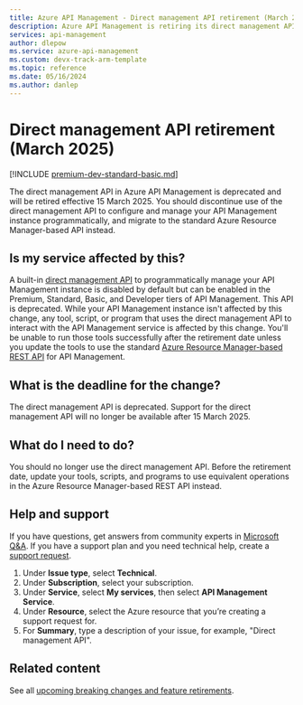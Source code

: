 ```yaml
---
title: Azure API Management - Direct management API retirement (March 2025)
description: Azure API Management is retiring its direct management API as of March 2025. Use the Azure Resource Manager-based API instead.
services: api-management
author: dlepow
ms.service: azure-api-management
ms.custom: devx-track-arm-template
ms.topic: reference
ms.date: 05/16/2024
ms.author: danlep
---
```


# Direct management API retirement (March 2025)

[!INCLUDE [premium-dev-standard-basic.md](../../../includes/api-management-availability-premium-dev-standard-basic.md)]

The direct management API in Azure API Management is deprecated and will be retired effective 15 March 2025. You should discontinue use of the direct management API to configure and manage your API Management instance programmatically, and migrate to the standard Azure Resource Manager-based API instead.

## Is my service affected by this?

A built-in [direct management API](/rest/api/apimanagement/apimanagementrest/api-management-rest) to programmatically manage your API Management instance is disabled by default but can be enabled in the Premium, Standard, Basic, and Developer tiers of API Management. This API is deprecated. While your API Management instance isn't affected by this change, any tool, script, or program that uses the direct management API to interact with the API Management service is affected by this change. You'll be unable to run those tools successfully after the retirement date unless you update the tools to use the standard [Azure Resource Manager-based REST API](/rest/api/apimanagement) for API Management.

## What is the deadline for the change?

The direct management API is deprecated. Support for the direct management API will no longer be available after 15 March 2025.

## What do I need to do?

You should no longer use the direct management API. Before the retirement date, update your tools, scripts, and programs to use equivalent operations in the Azure Resource Manager-based REST API instead. 

## Help and support

If you have questions, get answers from community experts in [Microsoft Q&A](/answers). If you have a support plan and you need technical help, create a [support request](https://portal.azure.com/#view/Microsoft_Azure_Support/HelpAndSupportBlade/~/overview).

1. Under **Issue type**, select **Technical**.  
1. Under **Subscription**, select your subscription.  
1. Under **Service**, select **My services**, then select **API Management Service**. 
1. Under **Resource**, select the Azure resource that you’re creating a support request for.  
1. For **Summary**, type a description of your issue, for example, "Direct management API". 

## Related content

See all [upcoming breaking changes and feature retirements](overview.md).
